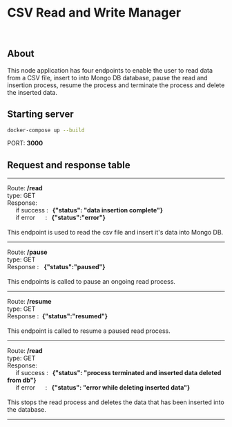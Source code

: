 # CSV Read and Write Manager
<br/>

## About

This node application has four endpoints to enable the user to read data from a CSV file, insert to into Mongo DB database, pause the read and insertion process, resume the process and terminate the process and delete the inserted data.

## Starting server

```bash
docker-compose up --build
```
PORT: <b>3000</b>

## Request and response table

___
Route:<b> /read</b>
<br/>
type: GET
</br>
Response:  
&nbsp;&nbsp;&nbsp;&nbsp;&nbsp;if success :<b> &nbsp;&nbsp;{"status": "data insertion complete"}</b>
<br/>
&nbsp;&nbsp;&nbsp;&nbsp;&nbsp;if error&nbsp;&nbsp;&nbsp;&nbsp;&nbsp; : <b>&nbsp;&nbsp;{"status":"error"}</b>
<br/><br/>
This endpoint is used to read the csv file and insert it's data into Mongo DB.
___
Route:<b> /pause</b>
<br/>
type: GET
</br>
Response : &nbsp; <b>{"status":"paused"}</b>
<br/><br/>
This endpoints is called to pause an ongoing read process.
___
Route:<b> /resume</b>
<br/>
type: GET
</br>
Response :  &nbsp;<b>{"status":"resumed"}</b>
<br/><br/>
This endpoint is called to resume a paused read process.
___
Route:<b> /read</b>
<br/>
type: GET
</br>
Response:  
&nbsp;&nbsp;&nbsp;&nbsp;&nbsp;if success :<b> &nbsp;&nbsp;{"status": "process terminated and inserted data deleted from db"}</b>
<br/>
&nbsp;&nbsp;&nbsp;&nbsp;&nbsp;if error&nbsp;&nbsp;&nbsp;&nbsp;&nbsp; : <b>&nbsp;&nbsp;{"status": "error while deleting inserted data"}</b>
<br/><br/>
This stops the read process and deletes the data that has been inserted into the database.
___
